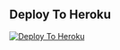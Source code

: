 ## Deploy To Heroku

[![Deploy To Heroku](https://www.render.com/deploy/button.svg)](https://dashboard.render.com/new?button-url=https://github.com/&template=https://github.com/edit/here) 
